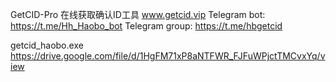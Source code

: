GetCID-Pro
在线获取确认ID工具
www.getcid.vip
Telegram bot:  https://t.me/Hh_Haobo_bot
Telegram group: https://t.me/hbgetcid



getcid_haobo.exe
https://drive.google.com/file/d/1HgFM71xP8aNTFWR_FJFuWPjctTMCvxYq/view
